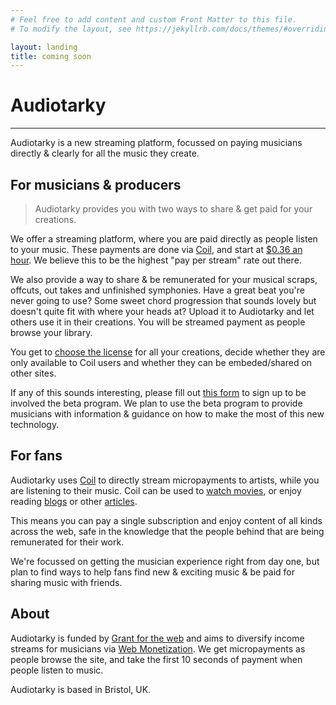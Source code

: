 ```yaml
---
# Feel free to add content and custom Front Matter to this file.
# To modify the layout, see https://jekyllrb.com/docs/themes/#overriding-theme-defaults

layout: landing
title: coming soon
---
```


# Audiotarky

---
Audiotarky is a new streaming platform, focussed on paying musicians directly & clearly for all the music they create.



## For musicians & producers

> Audiotarky provides you with two ways to share & get paid for your creations.

We offer a streaming platform, where you are paid directly as people listen to your music. These payments are done via [Coil][], and start at [$0.36 an hour](https://help.coil.com/accounts/membership-accounts#how-much-do-you-pay-out-to-creators). We believe this to be the highest "pay per stream" rate out there.

We also provide a way to share & be remunerated for your musical scraps, offcuts, out takes and unfinished symphonies. Have a great beat you're never going to use? Some sweet chord progression that sounds lovely but doesn't quite fit with where your heads at? Upload it to Audiotarky and let others use it in their creations. You will be streamed payment as people browse your library.

You get to [choose the license](https://creativecommons.org/choose/) for all your creations, decide whether they are only available to Coil users and whether they can be embeded/shared on other sites.

If any of this sounds interesting, please fill out [this form](https://forms.gle/7irCZKrSUaZjRnZk7) to sign up to be involved the beta program. We plan to use the beta program to provide musicians with information & guidance on how to make the most of this new technology.

## For fans

Audiotarky uses [Coil][] to directly stream micropayments to artists, while you are listening to their music. Coil can be used to [watch movies](https://cinnamon.video/), or enjoy reading [blogs](https://coil.com/blogs) or other [articles](https://www.coinspeaker.com/conde-nast-xrp-coil-monetization/).

This means you can pay a single subscription and enjoy content of all kinds across the web, safe in the knowledge that the people behind that are being remunerated for their work.

We're focussed on getting the musician experience right from day one, but plan to find ways to help fans find new & exciting music & be paid for sharing music with friends.

## About

Audiotarky is funded by [Grant for the web](https://www.grantfortheweb.org) and aims to diversify income streams for musicians via [Web Monetization](https://webmonetization.org/). We get micropayments as people browse the site, and take the first 10 seconds of payment when people listen to music.

Audiotarky is based in Bristol, UK.

[Coil]: https://coil.com/